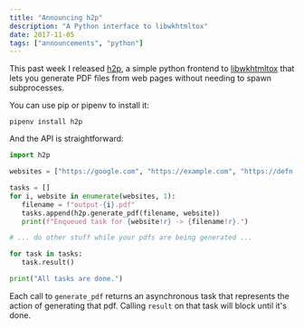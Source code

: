 ```yaml
---
title: "Announcing h2p"
description: "A Python interface to libwkhtmltox"
date: 2017-11-05
tags: ["announcements", "python"]
---
```


This past week I released [h2p][h2p], a simple python frontend to
[libwkhtmltox][wk] that lets you generate PDF files from web pages
without needing to spawn subprocesses.

You can use pip or pipenv to install it:

    pipenv install h2p

And the API is straightforward:

``` python
import h2p

websites = ["https://google.com", "https://example.com", "https://defn.io"]

tasks = []
for i, website in enumerate(websites, 1):
   filename = f"output-{i}.pdf"
   tasks.append(h2p.generate_pdf(filename, website))
   print(f"Enqueued task for {website!r} -> {filename!r}.")

# ... do other stuff while your pdfs are being generated ...

for task in tasks:
   task.result()

print("All tasks are done.")
```

Each call to `generate_pdf` returns an asynchronous task that
represents the action of generating that pdf.  Calling `result` on
that task will block until it's done.


[h2p]: https://github.com/Bogdanp/h2p
[wk]: https://wkhtmltopdf.org
